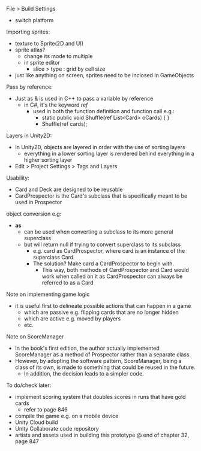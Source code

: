 File > Build Settings
- switch platform

Importing sprites:
- texture to Sprite(2D and UI)
- sprite atlas?
  - change its mode to multiple
  - in sprite editor
    - slice > type : grid by cell size
- just like anything on screen, sprites need to be inclosed in GameObjects

Pass by reference:
- Just as & is used in C++ to pass a variable by reference
  - in C#, it's the keyword *ref*
    - used in both the function definition and function call e.g.:
      - static public void Shuffle(ref List&lt;Card&gt; oCards) { }
      - Shuffle(ref cards);

Layers in Unity2D:
- In Unity2D, objects are layered in order with the use of sorting layers
  - everything in a lower sorting layer is rendered behind everything in a higher sorting layer
- Edit > Project Settings > Tags and Layers

Usability:
- Card and Deck are designed to be reusable
- CardProspector is the Card's subclass that is specifically meant to be used in Prospector

object conversion e.g:
- **as**
  - can be used when converting a subclass to its more general superclass
  - but will return null if trying to convert superclass to its subclass
    - e.g. card as CardProspector, where card is an instance of the superclass Card
    - The solution? Make card a CardProspector to begin with.
      - This way, both methods of CardProspector and Card would work when called on it as CardProspector can always be referred to as a Card

Note on implementing game logic
- it is useful first to delineate possible actions that can happen in a game
  - which are passive e.g. flipping cards that are no longer hidden
  - which are active e.g. moved by players
  - etc.

Note on ScoreManager
- In the book's first edition, the author actually implemented ScoreManager as a method of Prospector rather than a separate class.
- However, by adopting the software pattern, ScoreManager, being a class of its own, is made to something that could be reused in the future.
  - In addition, the decision leads to a simpler code.

To do/check later:
- implement scoring system that doubles scores in runs that have gold cards
  - refer to page 846
- compile the game e.g. on a mobile device
- Unity Cloud build
- Unity Collaborate code repository
- artists and assets used in building this prototype @ end of chapter 32, page 847